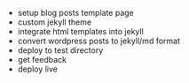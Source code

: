 * setup blog posts template page
* custom jekyll theme
* integrate html templates into jekyll
* convert wordpress posts to jekyll/md format
* deploy to test directory
* get feedback
* deploy live